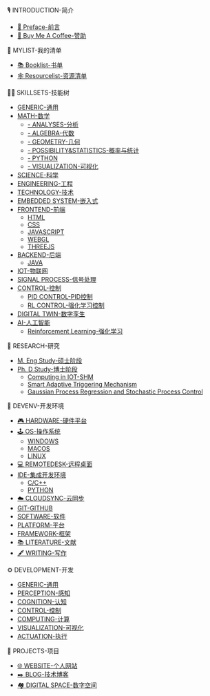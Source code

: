 <!--
This sidebar serves as the entrance of all the contents, and it can be used to configure the visibility of certain contents.
-->

🎙️ INTRODUCTION-简介
- [📜 Preface-前言](README.md)<!-- Completed -->
- [🧋 Buy Me A Coffee-赞助](/ABOUT/Buy_me_a_coffee.md)<!-- Completed -->

📌 MYLIST-我的清单
- [📚️ Booklist-书单](/MYLIST/mybooklist.md)<!-- Completed -->
- [🕸️ Resourcelist-资源清单](/MYLIST/myresourcelist.md)<!-- Completed -->

🥷🏻 SKILLSETS-技能树
- [GENERIC-通用](/SKILLSETS/GENERIC/generic.md)
- [MATH-数学](/SKILLSETS/MATH/math.md)
  - [- ANALYSES-分析](/SKILLSETS/MATH/ANALYSES/analyses.md)
  - [- ALGEBRA-代数](/SKILLSETS/MATH/ALGEBRA/algebra.md)
  - [- GEOMETRY-几何](/SKILLSETS/MATH/GEOMETRY/geometry.md)
  - [- POSSIBILITY&STATISTICS-概率与统计](/SKILLSETS/MATH/POSSIBILITY&STATISTICS/possibility&statistics.md)
  - [- PYTHON](/SKILLSETS/MATH/PYTHON/python.md)
  - [- VISUALIZATION-可视化](/SKILLSETS/MATH/VISUALIZATION/visualization.md)
- [SCIENCE-科学](/SKILLSETS/SCIENCE/science.md)
- [ENGINEERING-工程](/SKILLSETS/ENGINEERING/engineering.md)
- [TECHNOLOGY-技术](/SKILLSETS/TECHNOLOGY/technology.md)
- [EMBEDDED SYSTEM-嵌入式](/SKILLSETS/EMBEDDED_SYSTEM/embedded_system.md)
- [FRONTEND-前端](/SKILLSETS/FRONTEND/frontend.md)
  - [HTML](/SKILLSETS/FRONTEND/HTML/html.md)
  - [CSS](/SKILLSETS/FRONTEND/CSS/css.md)
  - [JAVASCRIPT](/SKILLSETS/FRONTEND/JS/js.md)
  - [WEBGL](/SKILLSETS/FRONTEND/WEBGL/webgl.md)
  - [THREEJS](/SKILLSETS/FRONTEND/THREEJS/threejs.md)
- [BACKEND-后端](/SKILLSETS/BACKEND/backend.md)
  - [JAVA](/SKILLSETS/BACKEND/JAVA/java.md)
- [IOT-物联网](/SKILLSETS/IOT/iot.md)
- [SIGNAL PROCESS-信号处理](/SKILLSETS/SIGNAL_PROCESS/signalprocess.md)
- [CONTROL-控制](/SKILLSETS/CONTROL/control.md)
  - [PID CONTROL-PID控制](/SKILLSETS/CONTROL/PID/pid.md)
  - [RL CONTROL-强化学习控制](/SKILLSETS/CONTROL/RL_CONTROL/rl_control.md)
- [DIGITAL TWIN-数字孪生](SKILLSETS/DIGITAL_TWIN/digital_twin.md)
- [AI-人工智能](/SKILLSETS/AI/ai.md)
  - [Reinforcement Learning-强化学习](/SKILLSETS/AI/RL/rl.md)

🔬 RESEARCH-研究
- [M. Eng Study-硕士阶段](/RESEARCH/MENG/MEng.md)
- [Ph. D Study-博士阶段](/RESEARCH/PHD/PhD.md)
  - [Computing in IOT-SHM](/RESEARCH/PHD/Computing_IOT_SHM/computing_iot_shm.md)
  - [Smart Adaptive Triggering Mechanism](/RESEARCH/PHD/Smart_Adaptive_Triggering_Mechanism/satm.md)
  - [Gaussian Process Regression and Stochastic Process Control](/RESEARCH/PHD/GPR-SPC/gprspc.md)

🧰 DEVENV-开发环境
- [🎮️ HARDWARE-硬件平台](/DEVENV/HARDWARE/hardware.md)<!-- Completed -->
- [🕹️ OS-操作系统](/DEVENV/OS/os.md)<!-- Completed -->
  - [WINDOWS](/DEVENV/OS/WINDOWS/windows.md)
  - [MACOS](/DEVENV/OS/MACOS/macos.md)
  - [LINUX](/DEVENV/OS/LINUX/linux.md)
- [💻 REMOTEDESK-远程桌面](/DEVENV/REMOTEDESK/remotedesk.md)<!-- Completed -->
- [IDE-集成开发环境](/DEVENV/IDE/ide.md)
  - [C/C++](/DEVENV/IDE/C_CPP/c_cpp.md)
  - [PYTHON](/DEVENV/IDE/PYTHON/python.md)
- [☁️ CLOUDSYNC-云同步](/DEVENV/CLOUDSYNC/cloudsync.md)<!-- Completed -->
- [GIT-GITHUB](/DEVENV/GIT-GITHUB/git-github.md)
- [SOFTWARE-软件](/DEVENV/SOFTWARE/software.md)
- [PLATFORM-平台](/DEVENV/PLATFORM/platform.md)
- [FRAMEWORK-框架](/DEVENV/FRAMEWORK/framework.md)
- [📚️ LITERATURE-文献](/DEVENV/LITERATURE/literature.md)<!-- Completed -->
- [🖋️ WRITING-写作](/DEVENV/WRITING/writing.md)<!-- Completed -->

⚙ DEVELOPMENT-开发
- [GENERIC-通用](/DEVELOPMENT/GENERIC/generic.md)
- [PERCEPTION-感知](/DEVELOPMENT/PERCEPTION/perception.md)
- [COGNITION-认知](/DEVELOPMENT/COGNITION/cognition.md)
- [CONTROL-控制](/DEVELOPMENT/CONTROL/control.md)
- [COMPUTING-计算](/DEVELOPMENT/COMPUTING/computing.md)
- [VISUALIZATION-可视化](/DEVELOPMENT/VISUALIZATION/visualization.md)
- [ACTUATION-执行](/DEVELOPMENT/ACTUATION/actuation.md)

🚀 PROJECTS-项目
- [🌐 WEBSITE-个人网站](/PROJECTS/WEBSITE/website.md)<!-- Completed -->
- [✒️ BLOG-技术博客](/PROJECTS/BLOG/blog.md)<!-- Completed -->
- [🏘️ DIGITAL SPACE-数字空间](/PROJECTS/DIGITAL_SPACE/digital_space.md)

